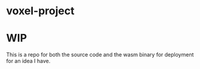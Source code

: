 # voxel-project
# WIP
This is a repo for both the source code and the wasm binary for deployment for an idea I have.